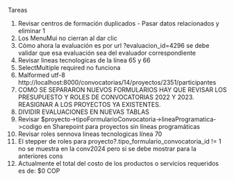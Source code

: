 Tareas

1. Revisar centros de formación duplicados - Pasar datos relacionados y eliminar 1
2. Los MenuMui no cierran al dar clic
3. Cómo ahora la evaluación es por url ?evaluacion_id=4296 se debe validar que esa evaluación sea del evaluador correspondiente
4. Revisar lineas tecnologicas de la línea 65 y 66
5. SelectMultiple required no funciona
6. Malformed utf-8 http://localhost:8000/convocatorias/14/proyectos/2351/participantes
7. COMO SE SEPARARON NUEVOS FORMULARIOS HAY QUE REVISAR LOS PRESUPUESTO Y ROLES DE CONVOCATORIAS 2022 Y 2023. REASIGNAR A LOS PROYECTOS YA EXISTENTES.
8. DIVIDIR EVALUACIONES EN NUEVAS TABLAS
9. Revisar $proyecto->tipoFormularioConvocatoria->lineaProgramatica->codigo en Sharepoint para proyectos sin líneas programáticas
10. Revisar roles sennova lineas tecnologicas línea 70
11. El stepper de roles para proyecto?.tipo_formulario_convocatoria_id != 1 no se muestra en la conv2024 pero si se debe mostrar para la anteriores cons
12. Actualmente el total del costo de los productos o servicios requeridos es de: $0 COP
